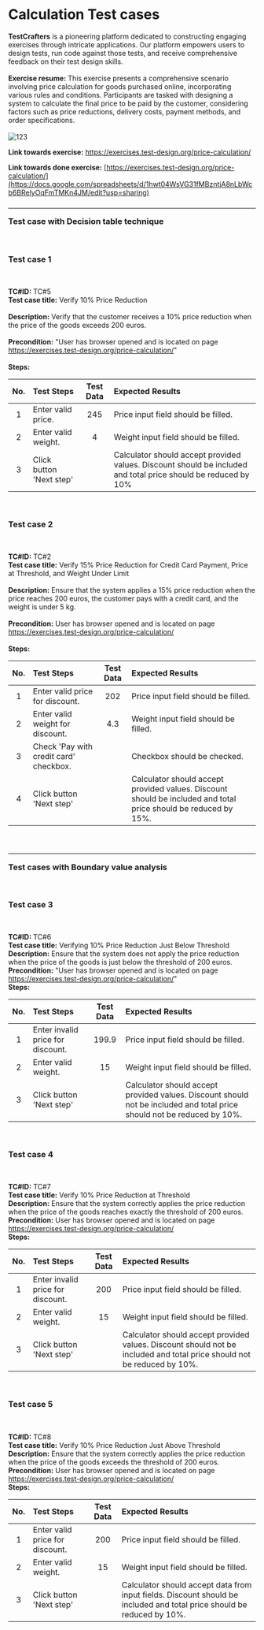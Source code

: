 # Calculation Test cases #

**TestCrafters** is a pioneering platform dedicated to constructing engaging exercises through intricate applications. Our platform empowers users to design tests, run code against those tests, and receive comprehensive feedback on their test design skills.<br>
<br>
**Exercise resume:** This exercise presents a comprehensive scenario involving price calculation for goods purchased online, incorporating various rules and conditions. Participants are tasked with designing a system to calculate the final price to be paid by the customer, considering factors such as price reductions, delivery costs, payment methods, and order specifications.<br>
<br>
![123](https://github.com/markonrt320/QA-portfolio/assets/164415938/124ed4de-c8bc-45a5-9141-a7fe04a341a8)

**Link towards exercise:** https://exercises.test-design.org/price-calculation/

**Link towards done exercise:** [https://exercises.test-design.org/price-calculation/](https://docs.google.com/spreadsheets/d/1hwt04WsVG31fMBzntjA8nLbWcb6BRelyOqFmTMKn4JM/edit?usp=sharing)

### <hr>Test case with Decision table technique</hr>
<br>

### Test case 1 ###
<br>

**TC#ID:** TC#5 <br>
**Test case title:** Verify 10% Price Reduction <br><br>
**Description:** Verify that the customer receives a 10% price reduction when the price of the goods exceeds 200 euros. <br><br>
**Precondition:** "User has browser opened and is located on page https://exercises.test-design.org/price-calculation/" <br><br>
**Steps:**

|No.|Test Steps|Test Data|Expected Results|
| :-: | :- | :-: | :- |
|1|Enter valid price.|245|Price input field should be filled.|
|2|Enter valid weight.|4|Weight input field should be filled.|
|3|Click button 'Next step'||Calculator should accept provided values. Discount should be included and total price should be reduced by 10%|

<br>

### Test case 2 ###
<br>

**TC#ID:** TC#2 <br>
**Test case title:** Verify 15% Price Reduction for Credit Card Payment, Price at Threshold, and Weight Under Limit <br><br>
**Description:** Ensure that the system applies a 15% price reduction when the price reaches 200 euros, the customer pays with a credit card, and the weight is under 5 kg. <br><br>
**Precondition:** User has browser opened and is located on page https://exercises.test-design.org/price-calculation/ <br><br>
**Steps:**

|No.|Test Steps|Test Data|Expected Results|
| :-: | :- | :-: | :- |
|1|Enter valid price for discount.|202|Price input field should be filled.|
|2|Enter valid weight for discount.|4.3|Weight input field should be filled.|
|3|Check 'Pay with credit card' checkbox.||Checkbox should be checked.|
|4|Click button 'Next step'||Calculator should accept provided values. Discount should be included and total price should be reduced by 15%.|

<br>

### <hr>Test cases with Boundary value analysis</hr>
<br>

### Test case 3 ###
<br>

**TC#ID:** TC#6 <br>
**Test case title:** Verifying 10% Price Reduction Just Below Threshold <br>
**Description:** Ensure that the system does not apply the price reduction when the price of the goods is just below the threshold of 200 euros. <br>
**Precondition:** "User has browser opened and is located on page https://exercises.test-design.org/price-calculation/" <br>
**Steps:**

|No.|Test Steps|Test Data|Expected Results|
| :-: | :- | :-: | :- |
|1|Enter invalid price for discount.|199.9|Price input field should be filled.|
|2|Enter valid weight.|15|Weight input field should be filled.|
|3|Click button 'Next step'||Calculator should accept provided values. Discount should not be included and total price should not be reduced by 10%.|

<br>

### Test case 4 ###
<br>

**TC#ID:** TC#7 <br>
**Test case title:** Verify 10% Price Reduction at Threshold <br>
**Description:** Ensure that the system correctly applies the price reduction when the price of the goods reaches exactly the threshold of 200 euros. <br>
**Precondition:** User has browser opened and is located on page https://exercises.test-design.org/price-calculation/ <br>
**Steps:**

|No.|Test Steps|Test Data|Expected Results|
| :-: | :- | :-: | :- |
|1|Enter invalid price for discount.|200|Price input field should be filled.|
|2|Enter valid weight.|15|Weight input field should be filled.|
|3|Click button 'Next step'||Calculator should accept provided values. Discount should not be included and total price should not be reduced by 10%.|

<br>

### Test case 5 ###
<br>

**TC#ID:** TC#8 <br>
**Test case title:** Verify 10% Price Reduction Just Above Threshold <br>
**Description:** Ensure that the system correctly applies the price reduction when the price of the goods exceeds the threshold of 200 euros. <br>
**Precondition:** User has browser opened and is located on page https://exercises.test-design.org/price-calculation/ <br>
**Steps:**

|No.|Test Steps|Test Data|Expected Results|
| :-: | :- | :-: | :- |
|1|Enter valid price for discount.|200|Price input field should be filled.|
|2|Enter valid weight.|15|Weight input field should be filled.|
|3|Click button 'Next step'||Calculator should accept data from input fields. Discount should be included and total price should be reduced by 10%.|
